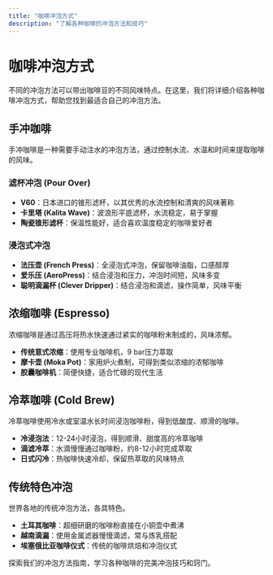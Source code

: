 ```yaml
---
title: "咖啡冲泡方式"
description: "了解各种咖啡的冲泡方法和技巧"
---
```


# 咖啡冲泡方式

不同的冲泡方法可以带出咖啡豆的不同风味特点。在这里，我们将详细介绍各种咖啡冲泡方式，帮助您找到最适合自己的冲泡方法。

## 手冲咖啡

手冲咖啡是一种需要手动注水的冲泡方法，通过控制水流、水温和时间来提取咖啡的风味。

### 滤杯冲泡 (Pour Over)

- **V60**：日本进口的锥形滤杯，以其优秀的水流控制和清爽的风味著称
- **卡里塔 (Kalita Wave)**：波浪形平底滤杯，水流稳定，易于掌握
- **陶瓷锥形滤杯**：保温性能好，适合喜欢温度稳定的咖啡爱好者

### 浸泡式冲泡

- **法压壶 (French Press)**：全浸泡式冲泡，保留咖啡油脂，口感醇厚
- **爱乐压 (AeroPress)**：结合浸泡和压力，冲泡时间短，风味多变
- **聪明滴漏杯 (Clever Dripper)**：结合浸泡和滴滤，操作简单，风味平衡

## 浓缩咖啡 (Espresso)

浓缩咖啡是通过高压将热水快速通过紧实的咖啡粉末制成的，风味浓郁。

- **传统意式浓缩**：使用专业咖啡机，9 bar压力萃取
- **摩卡壶 (Moka Pot)**：家用炉火煮制，可得到类似浓缩的浓郁咖啡
- **胶囊咖啡机**：简便快捷，适合忙碌的现代生活

## 冷萃咖啡 (Cold Brew)

冷萃咖啡使用冷水或室温水长时间浸泡咖啡粉，得到低酸度、顺滑的咖啡。

- **冷浸泡法**：12-24小时浸泡，得到顺滑、甜度高的冷萃咖啡
- **滴滤冷萃**：水滴慢慢通过咖啡粉，约8-12小时完成萃取
- **日式闪冷**：热咖啡快速冷却，保留热萃取的风味特点

## 传统特色冲泡

世界各地的传统冲泡方法，各具特色。

- **土耳其咖啡**：超细研磨的咖啡粉直接在小铜壶中煮沸
- **越南滴漏**：使用金属滤器慢慢滴滤，常与炼乳搭配
- **埃塞俄比亚咖啡仪式**：传统的咖啡烘焙和冲泡仪式

探索我们的冲泡方法指南，学习各种咖啡的完美冲泡技巧和窍门。 